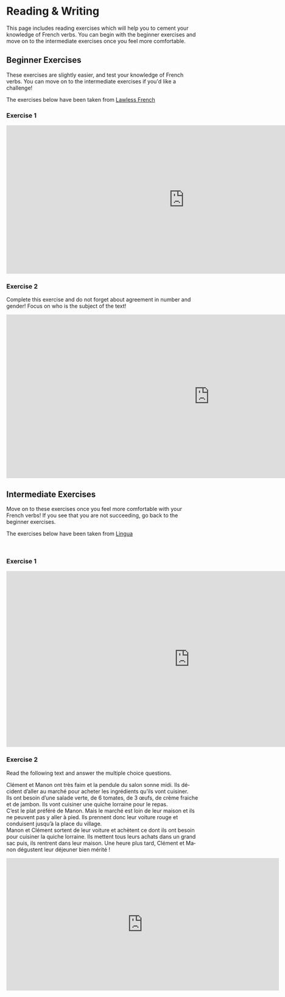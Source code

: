 <h1>Reading & Writing</h1>
<p>This page includes reading exercises which will help you to cement your knowledge of French verbs. 
  You can begin with the beginner exercises and move on to the intermediate exercises once you feel more comfortable. </p>
 
  <h2> Beginner Exercises</h2>
 <p> These exercises are slightly easier, and test your knowledge of French verbs. You can move on to the intermediate exercises if you'd like a challenge! </p>
 <p> The exercises below have been taken from <a href="https://www.lawlessfrench.com/reading/"> Lawless French</a></p>
 
 <h3>Exercise 1</h3>
 <iframe src="https://h5p.org/h5p/embed/390979" width="933" height="390" frameborder="0" allowfullscreen="allowfullscreen"></iframe><script src="https://h5p.org/sites/all/modules/h5p/library/js/h5p-resizer.js" charset="UTF-8"></script>
 
<br>
<h3>Exercise 2</h3>
<p> Complete this exercise and do not forget about agreement in number and gender! Focus on who is the subject of the text!
 </p>
 <iframe src="https://h5p.org/h5p/embed/390994" width="1065" height="430" frameborder="0" allowfullscreen="allowfullscreen"></iframe><script src="https://h5p.org/sites/all/modules/h5p/library/js/h5p-resizer.js" charset="UTF-8"></script>
 <br>
 
 <h2> Intermediate Exercises</h2>
 Move on to these exercises once you feel more comfortable with your French verbs! If you see that you are not succeeding, go back to the beginner exercises. 
 <p> The exercises below have been taken from <a href="https://lingua.com/french/reading/"> Lingua</a></p>
 <br>
 
 <h3>Exercise 1</h3>
 <p> <iframe src="https://h5p.org/h5p/embed/391007" width="962" height="462" frameborder="0" allowfullscreen="allowfullscreen"></iframe><script src="https://h5p.org/sites/all/modules/h5p/library/js/h5p-resizer.js" charset="UTF-8"></script> </p>
 
  <h3>Exercise 2</h3>
 <p> Read the following text and answer the multiple choice questions. </p>
<p lang="fr"> Clément et Manon ont très faim et la pendule du salon sonne midi. Ils décident d’aller au marché pour acheter les ingrédients qu’ils vont cuisiner.
<br>
Ils ont besoin d’une salade verte, de 6 tomates, de 3 œufs, de crème fraiche et de jambon. Ils vont cuisiner une quiche lorraine pour le repas.
<br>
C’est le plat préféré de Manon. Mais le marché est loin de leur maison et ils ne peuvent pas y aller à pied. Ils prennent donc leur voiture rouge et conduisent jusqu’à la place du village.
<br>
Manon et Clément sortent de leur voiture et achètent ce dont ils ont besoin pour cuisiner la quiche lorraine. Ils mettent tous leurs achats dans un grand sac puis, ils rentrent dans leur maison. Une heure plus tard, Clément et Manon dégustent leur déjeuner bien mérité ! </p>
<p><iframe src="https://h5p.org/h5p/embed/391024" width="716" height="348" frameborder="0" allowfullscreen="allowfullscreen"></iframe><script src="https://h5p.org/sites/all/modules/h5p/library/js/h5p-resizer.js" charset="UTF-8"></script> </p>
